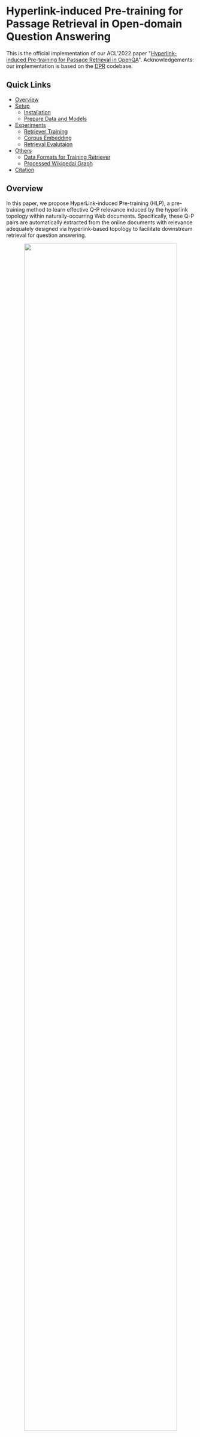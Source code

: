 # Hyperlink-induced Pre-training for Passage Retrieval in Open-domain Question Answering


This is the official implementation of our ACL'2022 paper "[Hyperlink-induced Pre-training for Passage Retrieval in OpenQA](https://arxiv.org/pdf/2203.06942.pdf)".
Acknowledgements: our implementation is based on the [DPR](https://github.com/facebookresearch/DPR) codebase.


## Quick Links
- [Overview](https://github.com/jzhoubu/HLP#overview)
- [Setup](https://github.com/jzhoubu/HLP#setup)
  - [Installation](https://github.com/jzhoubu/HLP#installation)
  - [Prepare Data and Models](https://github.com/jzhoubu/HLP#prepare-data-and-models)
- [Experiments](https://github.com/jzhoubu/HLP#experiments) 
  - [Retriever Training](https://github.com/jzhoubu/HLP#retriever-training) 
  - [Corpus Embedding](https://github.com/jzhoubu/HLP#corpus-embedding) 
  - [Retrieval Evalutaion](https://github.com/jzhoubu/HLP#retrieval-evalutaion) 
- [Others](https://github.com/jzhoubu/HLP#others) 
  - [Data Formats for Training Retriever](https://github.com/jzhoubu/HLP#data-formats-for-training-retriever)
  - [Processed Wikipedai Graph](https://github.com/jzhoubu/HLP#our-wikipedia-graph)
- [Citation](https://github.com/jzhoubu/HLP#citation)

## Overview
In this paper, we propose **H**yper**L**ink-induced **P**re-training (HLP), a pre-training method to learn effective Q-P relevance induced by the hyperlink topology within naturally-occurring Web documents. Specifically, these Q-P pairs are automatically extracted from the online documents with relevance adequately designed via hyperlink-based topology to facilitate downstream retrieval for question answering. 

<p align="center"><img width="90%" src="figures/hlp.jpg" /></p>



## Setup
### Installation
1. Installation from the source. Python's virtual or Conda environments are recommended.
```bash
git clone git@github.com:jzhoubu/HLP.git
cd HLP
conda create -n hlp python=3.7
conda activate hlp
pip install -r requirements.txt
```

2. Please change the `HLP_HOME` variable in `biencoder_train_cfg.yaml`, `gen_embs.yaml` and `dense_retriever.yaml`. The `HLP_HOME` is the path to the HLP directory you download.


3. You may also need to build `apex`. For more information, please refer to the official [apex](https://github.com/NVIDIA/apex) repository.
```bash
git clone https://github.com/NVIDIA/apex
cd apex
python -m pip install -v --disable-pip-version-check --no-cache-dir ./
```

### Prepare Data and Models
**Option1**: **Download Command** (Recommand!)
```bash
bash downloader.sh
```
This command will automatically download the necessary data (about 50GB) for experiments. 


**Option2**:  **Mannual Download**
Please download these data to the pre-defined location in `conf/*/*.yaml`.


<table width="200%" align="center" border="0" cellspacing="0" cellpadding="0" frame=void rules=none>
<tbody>
<!-- START TABLE -->
<!-- TABLE HEADER -->
<th width="10%" rowspan="2" valign="center">Dataset</th>
<th colspan="4" valign="center">Download</th>

<tr>
  <td width="20%" align="center"> train </td>
  <td width="20%" align="center"> dev </td>
  <td width="20%" align="center"> test </td>
  <td width="20%" align="center"> corpus </td>
</tr>

<tr>
  <td align="center">HLP</td>
  <td align="center"> 
    <a href="https://drive.google.com/file/d/10YIohcsXAHKFzF2L43qkxH5zYkzTw70R/view?usp=sharing"> dl_10m.jsonl </a> 
    <a href="https://drive.google.com/file/d/10YWz5WN_qJAXVCON47R1cWx2j8MScR1_/view?usp=sharing"> cm_10m.jsonl </a>
  </td>
  <td align="center"> / </td>
  <td align="center"> / </td>
  <td align="center"> / </td>
</tr>

<tr>
  <td align="center">NQ</td>
  <td align="center"> 
    <a href="https://drive.google.com/file/d/1-3fy6UcjVJLt6CW7vRp_OkWb37WMBRBR/view?usp=sharing"> nq-train.jsonl </a> 
  </td>
  <td align="center"> 
    <a href="https://drive.google.com/file/d/1-4BgqIfd8r-mK8cWP4nunOqowsG0xAJT/view?usp=sharing"> nq-dev.jsonl </a>  
  <td align="center"> 
    <a href="https://dl.fbaipublicfiles.com/dpr/data/retriever/nq-test.qa.csv"> nq-test.qa.csv </a>  
  <td rowspan="3" align="center">  
    <a href="https://dl.fbaipublicfiles.com/dpr/wikipedia_split/psgs_w100.tsv.gz"> psgs_w100.tsv </a>  
  </td>
</tr>

<tr>
  <td align="center">TriviaQA</td>
  <td align="center"> 
    <a href="https://drive.google.com/file/d/1-5ew6FNHYmauz5YoCKhnAb6wlTNpwEN6/view?usp=sharing"> trivia-train.jsonl </a> 
  </td>
  <td align="center">
    <a href="https://drive.google.com/file/d/1-7qJY872hwoXN9bQQUtbV82BqVCUjSOA/view?usp=sharing"> trivia-dev.jsonl </a> 
  </td>
  <td align="center"> 
    <a href="https://dl.fbaipublicfiles.com/dpr/data/retriever/trivia-test.qa.csv.gz"> trivia-test.qa.csv </a> 
  </td>
</tr>

<tr>
  <td align="center">WebQA</td>
  <td align="center"> 
    <a href="https://drive.google.com/file/d/1-7DZ9dPTGIen7_dy4816v4r3fQ-F5h3C/view?usp=sharing"> webq-train.jsonl </a> 
  </td>
  <td align="center"> 
    <a href="https://drive.google.com/file/d/1-6HgRQ7ocB72rxgsaOhHIkOk176RWfau/view?usp=sharing"> webq-dev.jsonl </a> 
  </td>
  <td align="center">
    <a href="https://dl.fbaipublicfiles.com/dpr/data/retriever/webquestions-test.qa.csv"> webq-test.qa.csv </a> 
  </td>
</tr>

<tr>
  <td align="center">MS MARCO</td>
  <td align="center"> 
    <a href="https://drive.google.com/file/d/1vz73zOsRA8klXeEdYtyEcKw0vCugxSh6/view?usp=sharing"> msmarco-train.jsonl </a> 
  </td>
  <td colspan="2" align="center"> 
    <a href="https://drive.google.com/file/d/1gbsioNkbXhLtkFJjQExW-9XxaU5aJdBl/view?usp=sharing"> msmarco-dev.jsonl </a> 
  </td>
  <td align="center"> 
  /
  </td>
</tr>


</tbody></table>



**Checkpoint Location**
- `${HLP_HOME}/experiments/hlp20210726/train` 
  - [hlp20210726.best](https://drive.google.com/file/d/10vg8-6S4Rnn7wZOxfBmn2C4il0oV0Oyk/view?usp=sharing)
- `${HLP_HOME}/experiments/hlp20220402/train` (pretrained with latest DPR implementation)
  - [hlp20220402.best](https://drive.google.com/file/d/118DQW2uEK4yUWaTL_4kFzA4K9s-YtHLA/view?usp=sharing) (Recommand✅)

More information of these checkpoints can be found in the [model-card](https://github.com/jzhoubu/HLP/blob/preview/model-card.md).

## Experiments
### Retriever Training
Below is an example to pre-train HLP. 

```bash
python -m torch.distributed.launch --nproc_per_node=8 train_dense_encoder.py \
    hydra.run.dir=./experiments/pretrain_hlp/train \
    val_av_rank_start_epoch=0 \
    train_datasets=[dl,cm] dev_datasets=[nq_dev] \
    train=pretrain_8xV100
```
- `hydra.run.dir`: working directory of hydra (logs and checkpoints will be saved here). 
- `val_av_rank_start_epoch`: epoch number when we start use average ranking for validation. 
- `train_datasets`: alias of the train set name (see `conf/datasets/train.yaml`). 
- `dev_datasets`: alias of the dev set name (see `conf/datasets/train.yaml`). 
- `train`: a yaml file of training configuration (under `conf/train`)
- See more configuration setting in `biencoder_train_cfg.yaml` and `pretrain_8xV100.yaml`. 


Below is an example to fine-tune on NQ dataset using a pre-trained checkpoint:
```bash
python -m torch.distributed.launch --nproc_per_node=8 train_dense_encoder.py \
    hydra.run.dir=./experiments/finetune_nq/train \
    model_file=../../pretrain_hlp/train/dpr_biencoder.best \
    train_datasets=[nq_train] dev_datasets=[nq_dev] \
    train=finetune_8xV100
```
- `model_file`: a relative path to the model checkpoint

Note: To fine-tuning on NQ dataset, please also use `train=finetune_8xV100` during the embedding phrase and the retrieval phrase.

### Corpus Embedding
Generating representation vectors for the static documents dataset is a highly parallelizable process which can take up to a few days if computed on a single GPU. You might want to use multiple available GPU servers by running the script on each of them independently and specifying their own shards.

Below is an example to generate embeddings of the wikipedia corpus.
```bash
python ./generate_dense_embeddings.py \
    hydra.run.dir=./experiments/pretrain_hlp/embed \
    train=pretrain_8xV100 \
    model_file=../train/dpr_biencoder.best \
    ctx_src=dpr_wiki \
    shard_id=0 num_shards=1 \
    out_file=embedding_dpr_wiki \
    batch_size=10000
```
- `model_file`: a relative path to the model checkpoint.
- `ctx_src`: alias of the passages resource (see `conf/ctx_sources/corpus.yaml`).
- `out_file`: prefix name of the output embedding.
- `shard_id`: number(0-based) of data shard to process
- `num_shards`: total amount of data shards


### Retrieval Evalutaion
Below is an example to evaluate a model on NQ test set.
```bash
python dense_retriever.py \
	  hydra.run.dir=./experiments/pretrain_hlp/infer \
	  train=pretrain_8xV100 \
	  model_file=../train/dpr_biencoder.best \
	  qa_dataset=nq_test \
	  ctx_datatsets=[dpr_wiki] \
	  encoded_ctx_files=["../embed/embedding_dpr_wiki*"] \
	  out_file=nq_test.result \
```
- `model_file`: a relative path to the model checkpoint
- `qa_dataset`: alias of the test set (see `conf/datasets/eval.yaml`)
- `encoded_ctx_files`: list of corpus embedding files glob expression
- `out_file`: path of the output file



## Others

### Data Formats for Training Retriever
Below shows data format of our train and dev data (i.e. `dl_10m.jsonl` and `nq-train.json`). Our implementation can work with json and jsonl files. 
More format descriptions can refer to [here](https://github.com/facebookresearch/DPR#resources--data-formats).

```
[
  {
	"question": "....",
	"positive_ctxs": [{"title": "...", "text": "...."}],
	"negative_ctxs": [{"title": "...", "text": "...."}],
	"hard_negative_ctxs": [{"title": "...", "text": "...."}]
  },
  ...
]
```

### Processed Wikipedai Graph
We also release our processed wikipedia graph which considers passages as nodes and hyperlinks as links. Further details can be found in the Section 3 in our paper. Click [here](https://drive.google.com/file/d/1-1v3_rsby0lQnduOw1YRIvrRVBV2xbnP/view?usp=sharing) to download. 

```python
import json, glob
from tqdm import tqdm
PATH = "/home/data/jzhoubu/wiki_20210301_processed/**/wiki_**.json" # change this path accordingly
files = glob.glob(PATH)
title2info = {}
for f in tqdm(files):
    sample = json.load(open(f, "r"))
    for k,v in sample.items():
        title2info[k] = v

print(len(title2info.keys())) 
# 22334994

print(title2info['Anarchism_0'])
# {'text': 
#    'Anarchism is a <SOE> political philosophy <EOE> and <SOE> movement <EOE> that is sceptical of <SOE> authority <EOE> and rejects all involuntary, coercive forms of <SOE> hierarchy <EOE> . Anarchism calls for the abolition of the <SOE> state <EOE> , which it holds to be undesirable, unnecessary, and harmful. It is usually described alongside <SOE> libertarian Marxism <EOE> as the libertarian wing ( <SOE> libertarian socialism <EOE> ) of the socialist movement and as having a historical association with <SOE> anti-capitalism <EOE> and <SOE> socialism <EOE> . The <SOE> history of anarchism <EOE> goes back to <SOE> prehistory <EOE> ,',
# 'mentions': 
#    ['political philosophy', 'movement', 'authority', 'hierarchy', 'state', 'libertarian Marxism', 'libertarian socialism', 'anti-capitalism', 'socialism', 'history of anarchism', 'prehistory'],
# 'linkouts': 
#    ['Political philosophy', 'Political movement', 'Authority', 'Hierarchy', 'State (polity)', 'Libertarian Marxism', 'Libertarian socialism', 'Anti-capitalism', 'Socialism', 'History of anarchism', 'Prehistory']
# }

```



## Citation

If you find this work useful, please cite the following paper:

```
@article{zhou2022hyperlink,
  title={Hyperlink-induced Pre-training for Passage Retrieval in Open-domain Question Answering},
  author={Zhou, Jiawei and Li, Xiaoguang and Shang, Lifeng and Luo, Lan and Zhan, Ke and Hu, Enrui and Zhang, Xinyu and Jiang, Hao and Cao, Zhao and Yu, Fan and others},
  journal={arXiv preprint arXiv:2203.06942},
  year={2022}
}
```